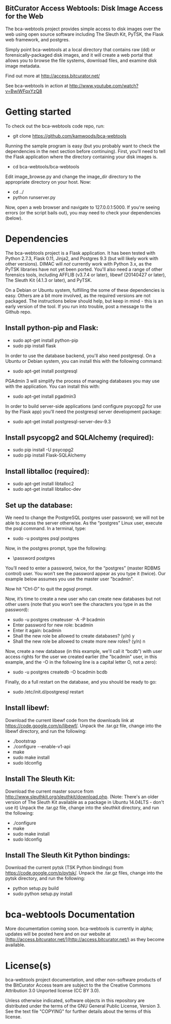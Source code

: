 BitCurator Access Webtools: Disk Image Access for the Web
------------------------------------
The bca-webtools project provides simple access to disk images over the web using open source 
software including The Sleuth Kit, PyTSK, the Flask web framework, and postgres.

Simply point bca-webtools at a local directory that contains raw (dd) or forensically-packaged disk 
images, and it will create a web portal that allows you to browse the file systems, download 
files, and examine disk image metadata.

Find out more at <http://access.bitcurator.net/>

See bca-webtools in action at <http://www.youtube.com/watch?v=BwiWFqxYzQ8>

# Getting started
To check out the bca-webtools code repo, run:

  * git clone https://github.com/kamwoods/bca-webtools

Running the sample program is easy (but you probably want to check the dependencies in the next section before continuing). First, you'll need to tell the Flask application where the directory containing your disk images is.

  * cd bca-webtools/bca-webtools

Edit image\_browse.py and change the image\_dir directory to the appropriate directory on your host. Now:

  * cd ../
  * python runserver.py

Now, open a web browser and navigate to 127.0.0.1:5000. If you're seeing errors (or the script bails out), you may need to check your dependencies (below).

# Dependencies

The bca-webtools project is a Flask application. It has been tested with Python 2.7.3, Flask 0.11, Jinja2, and Postgres 9.3 (but will likely work with other versions). DIMAC will *not* currently work with Python 3.x, as the PyTSK libraries have not yet been ported.
You'll also need a range of other forensics tools, including AFFLIB (v3.7.4 or later), libewf (20140427 or later), The Sleuth Kit (4.1.3 or later), and PyTSK.

On a Debian or Ubuntu system, fulfilling the some of these dependencies is easy. Others are a bit more involved, as the required versions are not packaged. The instructions below should help, but keep in mind - this is an early version of the tool. If you run into trouble, post a message to the Github repo. 

Install python-pip and Flask:
-----------------------------

  * sudo apt-get install python-pip
  * sudo pip install flask

In order to use the database backend, you'll also need postgresql. On a Ubuntu or Debian system, you can install this with the following command:

  * sudo apt-get install postgresql

PGAdmin 3 will simplify the process of managing databases you may use with the application. You can install this with:

  * sudo apt-get install pgadmin3

In order to build server-side applications (and configure psycopg2 for use by the Flask app) you'll need the postgresql server development package:

  * sudo apt-get install postgresql-server-dev-9.3

Install psycopg2 and SQLAlchemy (required):
-------------------------------------------

  * sudo pip install -U psycopg2
  * sudo pip install Flask-SQLAlchemy

Install libtalloc (required):
-----------------------------
  * sudo apt-get install libtalloc2
  * sudo apt-get install libtalloc-dev

Set up the database:
--------------------

We need to change the PostgreSQL postgres user password; we will not be able to access the server otherwise. As the “postgres” Linux user, execute the psql command. In a terminal, type: 

  * sudo -u postgres psql postgres

Now, in the postgres prompt, type the following:

  * \password postgres

You’ll need to enter a password, twice, for the “postgres” (master RDBMS control) user. You won’t see the password appear as you type it (twice). Our example below assumes you use the master user "bcadmin".

Now hit “Ctrl-D” to quit the pgsql prompt.

Now, it’s time to create a new user who can create new databases but not other users (note that you won’t see the characters you type in as the password):

  * sudo -u postgres createuser -A -P bcadmin
  * Enter password for new role: bcadmin
  * Enter it again: bcadmin
  * Shall the new role be allowed to create databases? (y/n) y
  * Shall the new role be allowed to create more new roles? (y/n) n

Now, create a new database (in this example, we'll call it “bcdb”) with user access rights for the user we created earlier (the "bcadmin" user, in this example, and the -O in the following line is a capital letter O, not a zero): 

  * sudo -u postgres createdb -O bcadmin bcdb

Finally, do a full restart on the database, and you should be ready to go:

  * sudo /etc/init.d/postgresql restart

Install libewf:
---------------

Download the current libewf code from the downloads link at https://code.google.com/p/libewf/. Unpack the .tar.gz file, change into the libewf directory, and run the following:

  * ./bootstrap
  * ./configure --enable-v1-api
  * make
  * sudo make install
  * sudo ldconfig

Install The Sleuth Kit:
-----------------------

Download the current master source from http://www.sleuthkit.org/sleuthkit/download.php. (Note: There's an older version of The Sleuth Kit available as a package in Ubuntu 14.04LTS - don't use it) Unpack the .tar.gz file, change into the sleuthkit directory, and run the following:

  * ./configure
  * make
  * sudo make install
  * sudo ldconfig

Install The Sleuth Kit Python bindings:
---------------------------------------

Download the current pytsk (TSK Python bindings) from https://code.google.com/p/pytsk/. Unpack the .tar.gz files, change into the pytsk directory, and run the following:

  * python setup.py build
  * sudo python setup.py install

# bca-webtools Documentation

More documentation coming soon. bca-webtools is currently in alpha; updates will be posted here and on our website at [http://access.bitcurator.net/](http://access.bitcurator.net/) as they become available.

# License(s)

bca-webtools project documentation, and other non-software products of the BitCurator Access team are subject to the the Creative Commons Attribution 3.0 Unported license (CC BY 3.0).

Unless otherwise indicated, software objects in this repository are distributed under the terms of the GNU General Public License, Version 3. See the text file "COPYING" for further details about the terms of this license.


